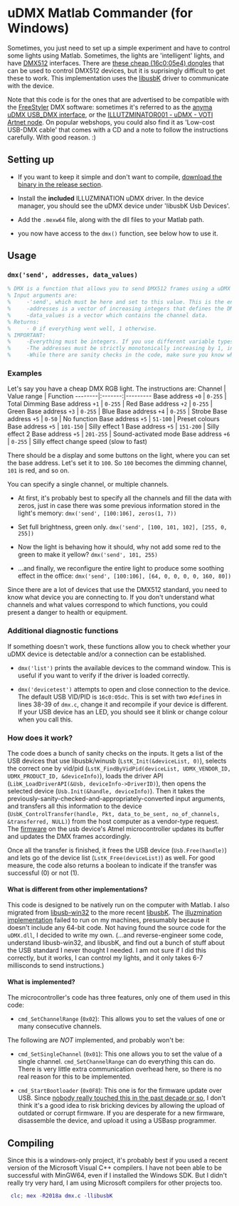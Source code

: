 # uDMX Matlab Commander (for Windows)

Sometimes, you just need to set up a simple experiment and have to control some lights using Matlab. Sometimes, the lights are 'intelligent' lights, and have [DMX512](https://en.wikipedia.org/wiki/DMX512) interfaces. There are [these cheap (16c0:05e4) dongles](https://anyma.ch/research/udmx/) that can be used to control DMX512 devices, but it is suprisingly difficult to get these to work. This implementation uses the [libusbK](https://libusbk.sourceforge.net/UsbK3/examples_8h.html) driver to communicate with the device.

Note that this code is for the ones that are advertised to be compatible with the [FreeStyler](https://www.freestylerdmx.be/) DMX software: sometimes it's referred to as the [anyma uDMX USB_DMX interface](https://anyma.ch/research/udmx/), or the [ILLUTZMINATOR001 - uDMX - VOTI Artnet node](https://www.illutzmination.de/udmx.html?&L=1). On popular webshops, you could also find it as 'Low-cost USB-DMX cable' that comes with a CD and a note to follow the instructions carefully. With good reason. :)

## Setting up

* If you want to keep it simple and don't want to compile, [download the binary in the release section](https://github.com/ha5dzs/udmx-matlab-commander/releases).

* Install the **included** ILLUZMINATION uDMX driver. In the device manager, you should see the uDMX device under 'libusbK Usb Devices'.

* Add the `.mexw64` file, along with the dll files to your Matlab path.

* you now have access to the `dmx()` function, see below how to use it.

## Usage

### `dmx('send', addresses, data_values)`
```Matlab
% DMX is a function that allows you to send DMX512 frames using a uDMX dongle.
% Input arguments are:
%     -'send', which must be here and set to this value. This is the entry point for the mex function.
%     -addresses is a vector of increasing integers that defines the DMX channel range.
%     -data_values is a vector which contains the channel data.
% Returns:
%     - 0 if everything went well, 1 otherwise.
% IMPORTANT:
%     -Everything must be integers. If you use different variable types (i.e. Double), the function will convert them to integers.
%     -The addresses must be strictly monotonically increasing by 1, in a continuous interval: 25:40 is fine, but 23:30 and 34:40 concatenated together is not.
%     -While there are sanity checks in the code, make sure you know what you are doing first. If not, then the function may crash, which in turn crashes Matlab, and your data within it.
```

### Examples

Let's say you have a cheap DMX RGB light. The instructions are:
Channel | Value range | Function
--------|:-------:|---------
Base address `+0` | `0-255` | Total Dimming
Base address `+1` | `0-255` | Red
Base address `+2` | `0-255` | Green
Base address `+3` | `0-255` | Blue
Base address `+4` | `0-255` | Strobe
Base address `+5` | `0-50` | No function
Base address `+5` | `51-100` | Preset colours
Base address `+5` | `101-150` | Silly effect 1
Base address `+5` | `151-200` | Silly effect 2
Base address `+5` | `201-255` | Sound-activated mode
Base address `+6` | `0-255` | Silly effect change speed (slow to fast)

There should be a display and some buttons on the light, where you can set the base address. Let's set it to `100`. So `100` becomes the dimming channel, `101` is red, and so on.

You can specify a single channel, or multiple channels.

* At first, it's probably best to specify all the channels and fill the data with zeros, just in case there was some previous information stored in the light's memory:
`dmx('send', [100:106], zeros(1, 7))`

* Set full brightness, green only.
`dmx('send', [100, 101, 102], [255, 0, 255])`

* Now the light is behaving how it should, why not add some red to the green to make it yellow?
`dmx('send', 101, 255)`

* ...and finally, we reconfigure the entire light to produce some soothing effect in the office:
`dmx('send', [100:106], [64, 0, 0, 0, 0, 160, 80])`

Since there are a lot of devices that use the DMX512 standard, you need to know what device you are connecting to. If you don't understand what channels and what values correspond to which functions, you could present a danger to health or equipment.
### Additional diagnostic functions

If something doesn't work, these functions allow you to check whether your uDMX device is detectable and/or a connection can be established.

* `dmx('list')` prints the available devices to the command window. This is useful if you want to verify if the driver is loaded correctly.

* `dmx('devicetest')` attempts to open and close connection to the device. The default USB VID/PID is `16c0:05dc`. This is set with two `#define`s in lines 38-39 of `dmx.c`, change it and recompile if your device is different. If your USB device has an LED, you should see it blink or change colour when you call this.

### How does it work?

The code does a bunch of sanity checks on the inputs. It gets a list of the USB devices that use libusbk/winusb (`LstK_Init(&deviceList, 0)`), selects the correct one by vid/pid (`LstK_FindByVidPid(deviceList, UDMX_VENDOR_ID, UDMX_PRODUCT_ID, &deviceInfo)`), loads the driver API (`LibK_LoadDriverAPI(&Usb, deviceInfo->DriverID)`), then opens the selected device (`Usb.Init(&handle, deviceInfo)`). Then it takes the previously-sanity-checked-and-appropriately-converted input arguments, and transfers all this information to the device (`UsbK_ControlTransfer(handle, Pkt, data_to_be_sent, no_of_channels, &transferred, NULL)`) from the host computer as a vendor-type request. The [firmware](https://github.com/mirdej/udmx/blob/master/firmware/main.c) on the usb device's Atmel microcontroller updates its buffer and updates the DMX frames accordingly.

Once all the transfer is finished, it frees the USB device (`Usb.Free(handle)`) and lets go of the device list (`LstK_Free(deviceList)`) as well. For good measure, the code also returns a boolean to indicate if the transfer was successful (0) or not (1).

#### What is different from other implementations?

This code is designed to be natively run on the computer with Matlab. I also migrated from [libusb-win32](https://sourceforge.net/projects/libusb-win32/) to the more recent [libusbK](https://github.com/mcuee/libusbk). The [illuzmination implementation](https://www.illutzmination.de/udmxdriver.html?&L=1) failed to run on my machines, presumably because it doesn't include any 64-bit code. Not having found the source code for the `uDMX.dll`, I decided to write my own. (...and reverse-engineer some code, understand libusb-win32, and libusbK, and find out a bunch of stuff about the USB standard I never thought I needed. I am not sure if I did this correctly, but it works, I can control my lights, and it only takes 6-7 millisconds to send instructions.)

#### What is implemented?

The microcontroller's code has three features, only one of them used in this code:

* `cmd_SetChannelRange` (`0x02`):
This allows you to set the values of one or many consecutive channels.

The following are *NOT* implemented, and probably won't be:

* `cmd_SetSingleChannel` (`0x01`):
This one allows you to set the value of a single channel. `cmd_SetChannelRange` can do everything this can do. There is very little extra communication overhead here, so there is no real reason for this to be implemented.

* `cmd_StartBootloader` (`0x0F8`):
This one is for the firmware update over USB. Since [nobody really touched this in the past decade or so](https://github.com/mirdej/udmx/blob/master/firmware/main.c), I don't think it's a good idea to risk bricking devices by allowing the upload of outdated or corrupt firmware. If you are desperate for a new firmware, disassemble the device, and upload it using a USBasp programmer.

## Compiling

Since this is a windows-only project, it's probably best if you used a recent version of the Microsoft Visual C++ compilers.
I have not been able to be successful with MinGW64, even if I installed the Windows SDK. But I didn't really try very hard, I am using Microsoft compilers for other projects too.

```Matlab
 clc; mex -R2018a dmx.c -llibusbK
```

